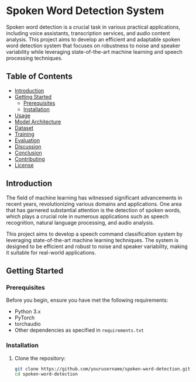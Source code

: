 # Spoken Word Detection System

Spoken word detection is a crucial task in various practical applications, including voice assistants, transcription services, and audio content analysis. This project aims to develop an efficient and adaptable spoken word detection system that focuses on robustness to noise and speaker variability while leveraging state-of-the-art machine learning and speech processing techniques.

## Table of Contents
- [Introduction](#introduction)
- [Getting Started](#getting-started)
  - [Prerequisites](#prerequisites)
  - [Installation](#installation)
- [Usage](#usage)
- [Model Architecture](#model-architecture)
- [Dataset](#dataset)
- [Training](#training)
- [Evaluation](#evaluation)
- [Discussion](#discussion)
- [Conclusion](#conclusion)
- [Contributing](#contributing)
- [License](#license)

## Introduction

The field of machine learning has witnessed significant advancements in recent years, revolutionizing various domains and applications. One area that has garnered substantial attention is the detection of spoken words, which plays a crucial role in numerous applications such as speech recognition, natural language processing, and audio analysis.

This project aims to develop a speech command classification system by leveraging state-of-the-art machine learning techniques. The system is designed to be efficient and robust to noise and speaker variability, making it suitable for real-world applications.

## Getting Started

### Prerequisites

Before you begin, ensure you have met the following requirements:
- Python 3.x
- PyTorch
- torchaudio
- Other dependencies as specified in `requirements.txt`

### Installation

1. Clone the repository:

   ```sh
   git clone https://github.com/yourusername/spoken-word-detection.git
   cd spoken-word-detection
  ```
